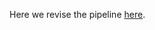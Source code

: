 Here we revise the pipeline [here](https://github.com/liangyy/transcriptome-prs/blob/master/pipeline/spredixcan.snmk).

